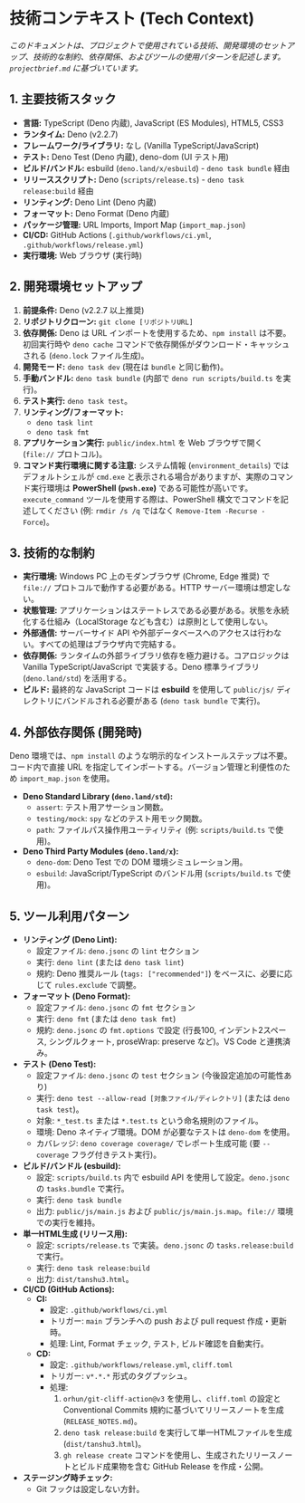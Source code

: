 # 技術コンテキスト (Tech Context)

_このドキュメントは、プロジェクトで使用されている技術、開発環境のセットアップ、技術的な制約、依存関係、およびツールの使用パターンを記述します。`projectbrief.md` に基づいています。_

## 1. 主要技術スタック

- **言語:** TypeScript (Deno 内蔵), JavaScript (ES Modules), HTML5, CSS3
- **ランタイム:** Deno (v2.2.7)
- **フレームワーク/ライブラリ:** なし (Vanilla TypeScript/JavaScript)
- **テスト:** Deno Test (Deno 内蔵), deno-dom (UI テスト用)
- **ビルド/バンドル:** esbuild (`deno.land/x/esbuild`) - `deno task bundle` 経由
- **リリーススクリプト:** Deno (`scripts/release.ts`) - `deno task release:build` 経由
- **リンティング:** Deno Lint (Deno 内蔵)
- **フォーマット:** Deno Format (Deno 内蔵)
- **パッケージ管理:** URL Imports, Import Map (`import_map.json`)
- **CI/CD:** GitHub Actions (`.github/workflows/ci.yml`, `.github/workflows/release.yml`)
- **実行環境:** Web ブラウザ (実行時)

## 2. 開発環境セットアップ

1. **前提条件:** Deno (v2.2.7 以上推奨)
2. **リポジトリクローン:** `git clone [リポジトリURL]`
3. **依存関係:** Deno は URL インポートを使用するため、`npm install` は不要。初回実行時や `deno cache` コマンドで依存関係がダウンロード・キャッシュされる (`deno.lock` ファイル生成)。
4. **開発モード:** `deno task dev` (現在は `bundle` と同じ動作)。
5. **手動バンドル:** `deno task bundle` (内部で `deno run scripts/build.ts` を実行)。
6. **テスト実行:** `deno task test`。
7. **リンティング/フォーマット:**
   - `deno task lint`
   - `deno task fmt`
8. **アプリケーション実行:** `public/index.html` を Web ブラウザで開く (`file://` プロトコル)。
9. **コマンド実行環境に関する注意:** システム情報 (`environment_details`) ではデフォルトシェルが `cmd.exe` と表示される場合がありますが、実際のコマンド実行環境は **PowerShell (`pwsh.exe`)** である可能性が高いです。`execute_command` ツールを使用する際は、PowerShell 構文でコマンドを記述してください (例: `rmdir /s /q` ではなく `Remove-Item -Recurse -Force`)。

## 3. 技術的な制約

- **実行環境:** Windows PC 上のモダンブラウザ (Chrome, Edge 推奨) で `file://` プロトコルで動作する必要がある。HTTP サーバー環境は想定しない。
- **状態管理:** アプリケーションはステートレスである必要がある。状態を永続化する仕組み（LocalStorage なども含む）は原則として使用しない。
- **外部通信:** サーバーサイド API や外部データベースへのアクセスは行わない。すべての処理はブラウザ内で完結する。
- **依存関係:** ランタイムの外部ライブラリ依存を極力避ける。コアロジックは Vanilla TypeScript/JavaScript で実装する。Deno 標準ライブラリ (`deno.land/std`) を活用する。
- **ビルド:** 最終的な JavaScript コードは **esbuild** を使用して `public/js/` ディレクトリにバンドルされる必要がある (`deno task bundle` で実行)。

## 4. 外部依存関係 (開発時)

Deno 環境では、`npm install` のような明示的なインストールステップは不要。コード内で直接 URL を指定してインポートする。バージョン管理と利便性のため `import_map.json` を使用。

- **Deno Standard Library (`deno.land/std`):**
  - `assert`: テスト用アサーション関数。
  - `testing/mock`: `spy` などのテスト用モック関数。
  - `path`: ファイルパス操作用ユーティリティ (例: `scripts/build.ts` で使用)。
- **Deno Third Party Modules (`deno.land/x`):**
  - `deno-dom`: Deno Test での DOM 環境シミュレーション用。
  - `esbuild`: JavaScript/TypeScript のバンドル用 (`scripts/build.ts` で使用)。

## 5. ツール利用パターン

- **リンティング (Deno Lint):**
  - 設定ファイル: `deno.jsonc` の `lint` セクション
  - 実行: `deno lint` (または `deno task lint`)
  - 規約: Deno 推奨ルール (`tags: ["recommended"]`) をベースに、必要に応じて `rules.exclude` で調整。
- **フォーマット (Deno Format):**
  - 設定ファイル: `deno.jsonc` の `fmt` セクション
  - 実行: `deno fmt` (または `deno task fmt`)
  - 規約: `deno.jsonc` の `fmt.options` で設定 (行長100, インデント2スペース, シングルクォート, proseWrap: preserve など)。VS Code と連携済み。
- **テスト (Deno Test):**
  - 設定ファイル: `deno.jsonc` の `test` セクション (今後設定追加の可能性あり)
  - 実行: `deno test --allow-read [対象ファイル/ディレクトリ]` (または `deno task test`)。
  - 対象: `*_test.ts` または `*.test.ts` という命名規則のファイル。
  - 環境: Deno ネイティブ環境。DOM が必要なテストは `deno-dom` を使用。
  - カバレッジ: `deno coverage coverage/` でレポート生成可能 (要 `--coverage` フラグ付きテスト実行)。
- **ビルド/バンドル (esbuild):**
  - 設定: `scripts/build.ts` 内で esbuild API を使用して設定。`deno.jsonc` の `tasks.bundle` で実行。
  - 実行: `deno task bundle`
  - 出力: `public/js/main.js` および `public/js/main.js.map`。`file://` 環境での実行を維持。
- **単一HTML生成 (リリース用):**
  - 設定: `scripts/release.ts` で実装。`deno.jsonc` の `tasks.release:build` で実行。
  - 実行: `deno task release:build`
  - 出力: `dist/tanshu3.html`。
- **CI/CD (GitHub Actions):**
  - **CI:**
    - 設定: `.github/workflows/ci.yml`
    - トリガー: `main` ブランチへの push および pull request 作成・更新時。
    - 処理: Lint, Format チェック, テスト, ビルド確認を自動実行。
  - **CD:**
    - 設定: `.github/workflows/release.yml`, `cliff.toml`
    - トリガー: `v*.*.*` 形式のタグプッシュ。
    - 処理:
      1. `orhun/git-cliff-action@v3` を使用し、`cliff.toml` の設定と Conventional Commits 規約に基づいてリリースノートを生成 (`RELEASE_NOTES.md`)。
      2. `deno task release:build` を実行して単一HTMLファイルを生成 (`dist/tanshu3.html`)。
      3. `gh release create` コマンドを使用し、生成されたリリースノートとビルド成果物を含む GitHub Release を作成・公開。
- **ステージング時チェック:**
  - Git フックは設定しない方針。
